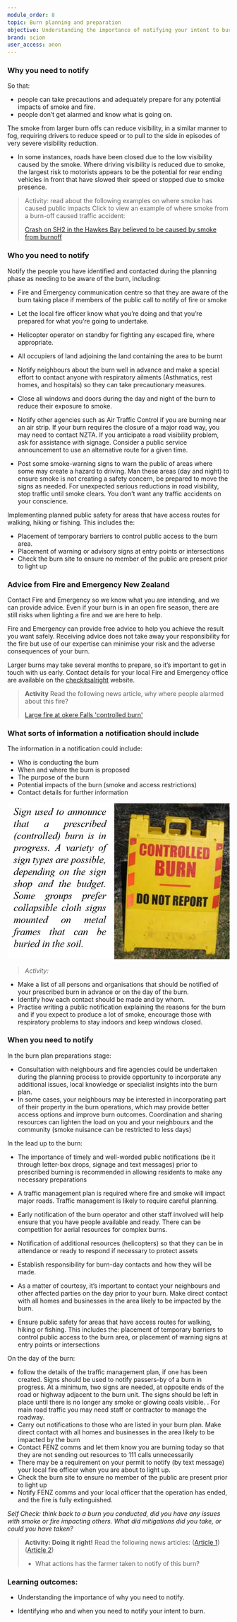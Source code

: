 ```yaml
---
module_order: 8
topic: Burn planning and preparation
objective: Understanding the importance of notifying your intent to burn
brand: scion
user_access: anon
---
```


### Why you need to notify

So that:
* people can take precautions and adequately prepare for any potential impacts of smoke and fire. 
* people don’t get alarmed and know what is going on.


The smoke from larger burn offs can reduce visibility, in a similar manner to fog, requiring drivers to reduce speed or to pull to the side in episodes of very severe visibility reduction.
* In some instances, roads have been closed due to the low visibility caused by the smoke. Where driving visibility is reduced due to smoke, the largest risk to motorists appears to be the potential for rear ending vehicles in front that have slowed their speed or stopped due to smoke presence. 

> Activity:  read about the following examples on where smoke has caused public impacts
>Click to view an example of where smoke from a burn-off caused traffic accident: 
>
>[Crash on SH2 in the Hawkes Bay believed to be caused by smoke from burnoff](https://www.stuff.co.nz/dominion-post/news/hawkes-bay/125359513/crash-on-state-highway-2-in-tne-hawkes-bay-believed-to-be-caused-by-smoke-from-burnoff)

### Who you need to notify

Notify the people you have identified and contacted during the planning phase as needing to be aware of the burn, including:
* Fire and Emergency communication centre so that they are aware of the burn taking place if members of the public call to notify of fire or smoke
* Let the local fire officer know what you’re doing and that you’re prepared for what you’re going to undertake. 
* Helicopter operator on standby for fighting any escaped fire, where appropriate.
* All occupiers of land adjoining the land containing the area to be burnt
* Notify neighbours about the burn well in advance and make a special effort to contact anyone with respiratory ailments (Asthmatics, rest homes, and hospitals) so they can take precautionary measures.
* Close all windows and doors during the day and night of the burn to reduce their exposure to smoke.

* Notify other agencies such as Air Traffic Control if you are burning near an air strip. If your burn requires the closure of a major road way, you may need to contact NZTA. If you anticipate a road visibility problem, ask for assistance with signage. Consider a public service announcement to use an alternative route for a given time.

* Post some smoke-warning signs to warn the public of areas where some may create a hazard to driving. Man these areas (day and night) to ensure smoke is not creating a safety concern, be prepared to move the signs as needed. For unexpected serious reductions in road visibility, stop traffic until smoke clears. You don’t want any traffic accidents on your conscience.


Implementing planned public safety for areas that have access routes for walking, hiking or fishing. This includes the:
* Placement of temporary barriers to control public access to the burn area. 
* Placement of warning or advisory signs at entry points or intersections
* Check the burn site to ensure no member of the public are present prior to light up

### Advice from Fire and Emergency New Zealand

Contact Fire and Emergency so we know what you are intending, and we can provide advice. Even if your burn is in an open fire season, there are still risks when lighting a fire and we are here to help.

Fire and Emergency can provide free advice to help you achieve the result you want safely. Receiving advice does not take away your responsibility for the fire but use of our expertise can minimise your risk and the adverse consequences of your burn.

Larger burns may take several months to prepare, so it’s important to get in touch with us early.
Contact details for your local Fire and Emergency office are available on the [checkitsalright](www.checkitsalright.nz) website.

> __Activity__
>Read the following news article, why where people alarmed about this fire?
>
>[Large fire at okere Falls 'controlled burn'](https://www.stuff.co.nz/national/86787640/large-fire-at-okere-falls-controlled-burnoff)

### What sorts of information a notification should include

The information in a notification could include:
* Who is conducting the burn
* When and where the burn is proposed
* The purpose of the burn
* Potential impacts of the burn (smoke and access restrictions)
* Contact details for further information

![Figure1](/assets/img/Module8_Fig1.png)


>_Activity:_
* Make a list of all persons and organisations that should be notified of your prescribed burn in advance or on the day of the burn.
* Identify how each contact should be made and by whom.
* Practise writing a public notification explaining the reasons for the burn and if you expect to produce a lot of smoke, encourage those with respiratory problems to stay indoors and keep windows closed. 

### When you need to notify

In the burn plan preparations stage:
* Consultation with neighbours and fire agencies could be undertaken during the planning process to provide opportunity to incorporate any additional issues, local knowledge or specialist insights into the burn plan. 
* In some cases, your neighbours may be interested in incorporating part of their property in the burn operations, which may provide better access options and improve burn outcomes. Coordination and sharing resources can lighten the load on you and your neighbours and the community (smoke nuisance can be restricted to less days)

In the lead up to the burn:
* The importance of timely and well-worded public notifications (be it through letter-box drops, signage and text messages) prior to prescribed burning is recommended in allowing residents to make any necessary preparations
* A traffic management plan is required where fire and smoke will impact major roads. Traffic management is likely to require careful planning.

* Early notification of the burn operator and other staff involved will help ensure that you have people available and ready. There can be competition for aerial resources for complex burns.
* Notification of additional resources (helicopters) so that they can be in attendance or ready to respond if necessary to protect assets

* Establish responsibility for burn-day contacts and how they will be made.
* As a matter of courtesy, it’s important to contact your neighbours and other affected parties on the day prior to your burn. Make direct contact with all homes and businesses in the area likely to be impacted by the burn. 

* Ensure public safety for areas that have access routes for walking, hiking or fishing. This includes the: placement of temporary barriers to control public access to the burn area, or placement of warning signs at entry points or intersections

On the day of the burn:
* follow the details of the traffic management plan, if one has been created.   Signs should be used to notify passers-by of a burn in progress. At a minimum, two signs are needed, at opposite ends of the road or highway adjacent to the burn unit. The signs should be left in place until there is no longer any smoke or glowing coals visible. . For main road traffic you may need staff or contractor to manage the roadway.
* Carry out notifications to those who are listed in your burn plan. Make direct contact with all homes and businesses in the area likely to be impacted by the burn
* Contact FENZ comms and let them know you are burning today so that they are not sending out resources to 111 calls unnecessarily
* There may be a requirement on your permit to notify (by text message) your local fire officer when you are about to light up.
* Check the burn site to ensure no member of the public are present prior to light up
* Notify FENZ comms and your local officer that the operation has ended, and the fire is fully extinguished.

_Self Check: think back to a burn you conducted, did you have any issues with smoke or fire impacting others. What did mitigations did you take, or could you have taken?_


>__Activity: Doing it right!__
>Read the following news articles:
>([Article 1](https://www.stuff.co.nz/nelson-mail/news/115522698/holy-smoke-another-big-burnoff-catches-public-attention))
>([Article 2](https://www.stuff.co.nz/nelson-mail/news/115441012/wairau-valley-fire-no-cause-for-alarm-says-fenz?rm=a))
>
>* What actions has the farmer taken to notify of this burn?

### Learning outcomes: 

* Understanding the importance of why you need to notify.

* Identifying who and when you need to notify your intent to burn. 
